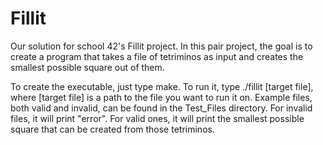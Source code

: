 # Fillit
Our solution for school 42's Fillit project. In this pair project, the goal is to create a program that takes a file of tetriminos as input and creates the smallest possible square out of them.

To create the executable, just type make. To run it, type ./fillit [target file], where [target file] is a path to the file you want to run it on.
Example files, both valid and invalid, can be found in the Test_Files directory. For invalid files, it will print "error". For valid ones, it will print the smallest possible square that can 
be created from those tetriminos.
